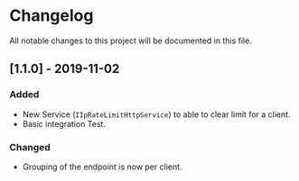 # Changelog
All notable changes to this project will be documented in this file.

## [1.1.0] - 2019-11-02
### Added
- New Service (`IIpRateLimitHttpService`) to able to clear limit for a client.
- Basic integration Test.

### Changed
- Grouping of the endpoint is now per client.
